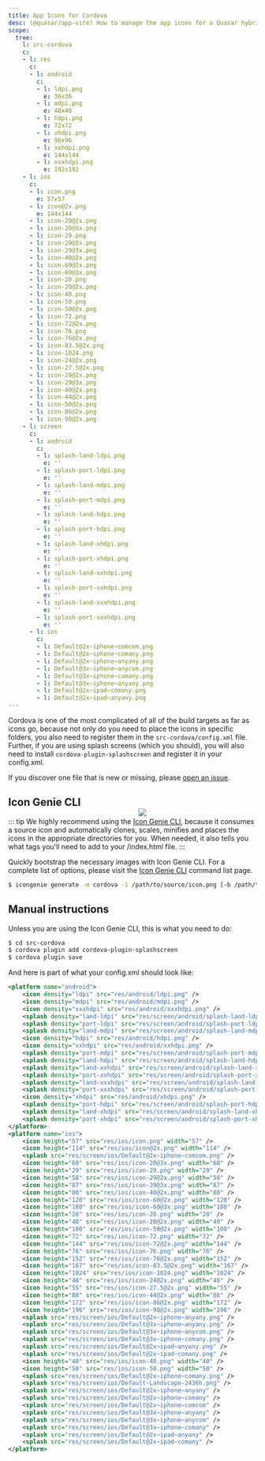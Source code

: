 ```yaml
---
title: App Icons for Cordova
desc: (@quasar/app-vite) How to manage the app icons for a Quasar hybrid mobile app with Cordova.
scope:
  tree:
    l: src-cordova
    c:
    - l: res
      c:
      - l: android
        c:
        - l: ldpi.png
          e: 36x36
        - l: mdpi.png
          e: 48x48
        - l: hdpi.png
          e: 72x72
        - l: xhdpi.png
          e: 96x96
        - l: xxhdpi.png
          e: 144x144
        - l: xxxhdpi.png
          e: 192x192
    - l: ios
      c:
      - l: icon.png
        e: 57x57
      - l: icon@2x.png
        e: 144x144
      - l: icon-20@2x.png
      - l: icon-20@3x.png
      - l: icon-29.png
      - l: icon-29@2x.png
      - l: icon-29@3x.png
      - l: icon-40@2x.png
      - l: icon-60@2x.png
      - l: icon-60@3x.png
      - l: icon-20.png
      - l: icon-20@2x.png
      - l: icon-40.png
      - l: icon-50.png
      - l: icon-50@2x.png
      - l: icon-72.png
      - l: icon-72@2x.png
      - l: icon-76.png
      - l: icon-76@2x.png
      - l: icon-83.5@2x.png
      - l: icon-1024.png
      - l: icon-24@2x.png
      - l: icon-27.5@2x.png
      - l: icon-29@2x.png
      - l: icon-29@3x.png
      - l: icon-40@2x.png
      - l: icon-44@2x.png
      - l: icon-50@2x.png
      - l: icon-86@2x.png
      - l: icon-98@2x.png
    - l: screen
      c:
      - l: android
        c:
        - l: splash-land-ldpi.png
          e: ''
        - l: splash-port-ldpi.png
          e: ''
        - l: splash-land-mdpi.png
          e: ''
        - l: splash-port-mdpi.png
          e: ''
        - l: splash-land-hdpi.png
          e: ''
        - l: splash-port-hdpi.png
          e: ''
        - l: splash-land-xhdpi.png
          e: ''
        - l: splash-port-xhdpi.png
          e: ''
        - l: splash-land-xxhdpi.png
          e: ''
        - l: splash-port-xxhdpi.png
          e: ''
        - l: splash-land-xxxhdpi.png
          e: ''
        - l: splash-port-xxxhdpi.png
          e: ''
      - l: ios
        c:
        - l: Default@2x~iphone~comcom.png
        - l: Default@2x~iphone~comany.png
        - l: Default@2x~iphone~anyany.png
        - l: Default@3x~iphone~anycom.png
        - l: Default@3x~iphone~comany.png
        - l: Default@3x~iphone~anyany.png
        - l: Default@2x~ipad~comany.png
        - l: Default@2x~ipad~anyany.png
---
```


Cordova is one of the most complicated of all of the build targets as far as icons go, because not only do you need to place the icons in specific folders, you also need to register them in the `src-cordova/config.xml` file. Further, if you are using splash screens (which you should), you will also need to install `cordova-plugin-splashscreen` and register it in your config.xml.

If you discover one file that is new or missing, please [open an issue](https://github.com/quasarframework/quasar/issues).

<img src="https://cdn.quasar.dev/img/iconfactory.png" style="float:right;max-width:15%;min-width:240px;padding-top:40px" />

## Icon Genie CLI

::: tip
We highly recommend using the [Icon Genie CLI](/icongenie/introduction), because it consumes a source icon and automatically clones, scales, minifies and places the icons in the appropriate directories for you. When needed, it also tells you what tags you'll need to add to your /index.html file.
:::

Quickly bootstrap the necessary images with Icon Genie CLI. For a complete list of options, please visit the [Icon Genie CLI](/icongenie/command-list) command list page.

```bash
$ icongenie generate -m cordova -i /path/to/source/icon.png [-b /path/to/background.png]
```

## Manual instructions

Unless you are using the Icon Genie CLI, this is what you need to do:

```bash
$ cd src-cordova
$ cordova plugin add cordova-plugin-splashscreen
$ cordova plugin save
```

<doc-tree :def="scope.tree" />

And here is part of what your config.xml should look like:

```xml
<platform name="android">
    <icon density="ldpi" src="res/android/ldpi.png" />
    <icon density="mdpi" src="res/android/mdpi.png" />
    <icon density="xxxhdpi" src="res/android/xxxhdpi.png" />
    <splash density="land-ldpi" src="res/screen/android/splash-land-ldpi.png" />
    <splash density="port-ldpi" src="res/screen/android/splash-port-ldpi.png" />
    <splash density="land-mdpi" src="res/screen/android/splash-land-mdpi.png" />
    <icon density="hdpi" src="res/android/hdpi.png" />
    <icon density="xxhdpi" src="res/android/xxhdpi.png" />
    <splash density="port-mdpi" src="res/screen/android/splash-port-mdpi.png" />
    <splash density="land-hdpi" src="res/screen/android/splash-land-hdpi.png" />
    <splash density="land-xxhdpi" src="res/screen/android/splash-land-xxhdpi.png" />
    <splash density="port-xxhdpi" src="res/screen/android/splash-port-xxhdpi.png" />
    <splash density="land-xxxhdpi" src="res/screen/android/splash-land-xxxhdpi.png" />
    <splash density="port-xxxhdpi" src="res/screen/android/splash-port-xxxhdpi.png" />
    <icon density="xhdpi" src="res/android/xhdpi.png" />
    <splash density="port-hdpi" src="res/screen/android/splash-port-hdpi.png" />
    <splash density="land-xhdpi" src="res/screen/android/splash-land-xhdpi.png" />
    <splash density="port-xhdpi" src="res/screen/android/splash-port-xhdpi.png" />
</platform>
<platform name="ios">
    <icon height="57" src="res/ios/icon.png" width="57" />
    <icon height="114" src="res/ios/icon@2x.png" width="114" />
    <splash src="res/screen/ios/Default@2x~iphone~comcom.png" />
    <icon height="60" src="res/ios/icon-20@3x.png" width="60" />
    <icon height="29" src="res/ios/icon-29.png" width="29" />
    <icon height="58" src="res/ios/icon-29@2x.png" width="58" />
    <icon height="87" src="res/ios/icon-29@3x.png" width="87" />
    <icon height="80" src="res/ios/icon-40@2x.png" width="80" />
    <icon height="120" src="res/ios/icon-60@2x.png" width="120" />
    <icon height="180" src="res/ios/icon-60@3x.png" width="180" />
    <icon height="20" src="res/ios/icon-20.png" width="20" />
    <icon height="40" src="res/ios/icon-20@2x.png" width="40" />
    <icon height="100" src="res/ios/icon-50@2x.png" width="100" />
    <icon height="72" src="res/ios/icon-72.png" width="72" />
    <icon height="144" src="res/ios/icon-72@2x.png" width="144" />
    <icon height="76" src="res/ios/icon-76.png" width="76" />
    <icon height="152" src="res/ios/icon-76@2x.png" width="152" />
    <icon height="167" src="res/ios/icon-83.5@2x.png" width="167" />
    <icon height="1024" src="res/ios/icon-1024.png" width="1024" />
    <icon height="48" src="res/ios/icon-24@2x.png" width="48" />
    <icon height="55" src="res/ios/icon-27.5@2x.png" width="55" />
    <icon height="88" src="res/ios/icon-44@2x.png" width="88" />
    <icon height="172" src="res/ios/icon-86@2x.png" width="172" />
    <icon height="196" src="res/ios/icon-98@2x.png" width="196" />
    <splash src="res/screen/ios/Default@2x~iphone~anyany.png" />
    <splash src="res/screen/ios/Default@3x~iphone~anyany.png" />
    <splash src="res/screen/ios/Default@3x~iphone~anycom.png" />
    <splash src="res/screen/ios/Default@3x~iphone~comany.png" />
    <splash src="res/screen/ios/Default@2x~ipad~anyany.png" />
    <splash src="res/screen/ios/Default@2x~ipad~comany.png" />
    <icon height="40" src="res/ios/icon-40.png" width="40" />
    <icon height="50" src="res/ios/icon-50.png" width="50" />
    <splash src="res/screen/ios/Default@2x~iphone~comany.png" />
    <splash src="res/screen/ios/Default-Landscape-2436h.png" />
    <splash src="res/screen/ios/Default@2x~iphone~anyany" />
    <splash src="res/screen/ios/Default@2x~iphone~comany" />
    <splash src="res/screen/ios/Default@2x~iphone~comcom" />
    <splash src="res/screen/ios/Default@3x~iphone~anyany" />
    <splash src="res/screen/ios/Default@3x~iphone~anycom" />
    <splash src="res/screen/ios/Default@3x~iphone~comany" />
    <splash src="res/screen/ios/Default@2x~ipad~anyany" />
    <splash src="res/screen/ios/Default@2x~ipad~comany" />
</platform>
```
